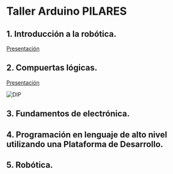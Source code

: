 # Taller Arduino PILARES
 
## 1. Introducción a la robótica.
[Presentación](https://www.canva.com/design/DAD7pNUmb-g/gui4k_kAUmm3ORPKMxsVkA/view?utm_content=DAD7pNUmb-g&utm_campaign=designshare&utm_medium=link&utm_source=publishsharelink)

## 2. Compuertas lógicas.
[Presentación](https://www.canva.com/design/DAEChwHsu3g/vc28_TdSA5KYvejCuZoTpQ/view?utm_content=DAEChwHsu3g&utm_campaign=designshare&utm_medium=link&utm_source=publishsharelink)

![DIP]()


## 3. Fundamentos de electrónica.

## 4. Programación en lenguaje de alto nivel utilizando una Plataforma de Desarrollo.

## 5. Robótica.